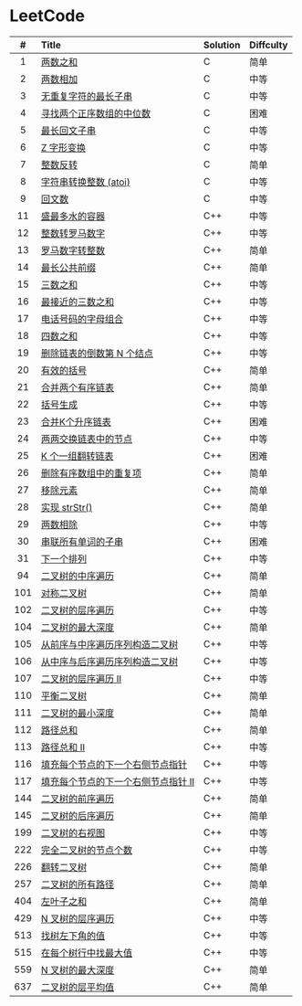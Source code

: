 # LeetCode

|  #   | Title                                                        | Solution | Diffculty |
| :--: | :----------------------------------------------------------- | :------- | :-------- |
|  1   | [两数之和](https://leetcode-cn.com/problems/two-sum/)        | C        | 简单      |
|  2   | [两数相加](https://leetcode-cn.com/problems/add-two-numbers/) | C        | 中等      |
|  3   | [无重复字符的最长子串](https://leetcode-cn.com/problems/longest-substring-without-repeating-characters/) | C        | 中等      |
|  4   | [寻找两个正序数组的中位数](https://leetcode-cn.com/problems/median-of-two-sorted-arrays/) | C        | 困难      |
|  5   | [最长回文子串](https://leetcode-cn.com/problems/longest-palindromic-substring/) | C        | 中等      |
|  6   | [Z 字形变换](https://leetcode-cn.com/problems/zigzag-conversion/) | C        | 中等      |
|  7   | [整数反转](https://leetcode-cn.com/problems/reverse-integer/) | C        | 简单      |
|  8   | [字符串转换整数 (atoi)](https://leetcode-cn.com/problems/string-to-integer-atoi/) | C        | 中等      |
|  9   | [回文数](https://leetcode-cn.com/problems/palindrome-number/) | C        | 中等      |
|  11  | [盛最多水的容器](https://leetcode-cn.com/problems/container-with-most-water/) | C++      | 中等      |
|  12  | [整数转罗马数字](https://leetcode-cn.com/problems/integer-to-roman/) | C++      | 中等      |
|  13  | [罗马数字转整数](https://leetcode-cn.com/problems/roman-to-integer/) | C++      | 简单      |
|  14  | [最长公共前缀](https://leetcode-cn.com/problems/longest-common-prefix/) | C++      | 简单      |
|  15  | [三数之和](https://leetcode-cn.com/problems/3sum/)           | C++      | 中等      |
|  16  | [最接近的三数之和](https://leetcode-cn.com/problems/3sum-closest/) | C++      | 中等      |
|  17  | [电话号码的字母组合](https://leetcode-cn.com/problems/letter-combinations-of-a-phone-number/) | C++      | 中等      |
|  18  | [四数之和](https://leetcode-cn.com/problems/4sum/)           | C++      | 中等      |
|  19  | [删除链表的倒数第 N 个结点](https://leetcode-cn.com/problems/remove-nth-node-from-end-of-list/) | C++      | 中等      |
|  20  | [有效的括号](https://leetcode-cn.com/problems/valid-parentheses/) | C++      | 简单      |
|  21  | [合并两个有序链表](https://leetcode-cn.com/problems/merge-two-sorted-lists/) | C++      | 简单      |
|  22  | [括号生成](https://leetcode-cn.com/problems/generate-parentheses/) | C++      | 中等      |
|  23  | [合并K个升序链表](https://leetcode-cn.com/problems/merge-k-sorted-lists/) | C++      | 困难      |
|  24  | [两两交换链表中的节点](https://leetcode-cn.com/problems/swap-nodes-in-pairs/) | C++      | 中等      |
|  25  | [K 个一组翻转链表](https://leetcode-cn.com/problems/reverse-nodes-in-k-group/) | C++      | 困难      |
|  26  | [删除有序数组中的重复项](https://leetcode-cn.com/problems/remove-duplicates-from-sorted-array/) | C++      | 简单      |
|  27  | [移除元素](https://leetcode-cn.com/problems/remove-element/) | C++      | 简单      |
|  28  | [ 实现 strStr()](https://leetcode-cn.com/problems/implement-strstr/) | C++      | 简单      |
|  29  | [两数相除](https://leetcode-cn.com/problems/divide-two-integers/) | C++      | 中等      |
|  30  | [串联所有单词的子串](https://leetcode-cn.com/problems/substring-with-concatenation-of-all-words/) | C++      | 困难      |
|  31  | [下一个排列](https://leetcode-cn.com/problems/next-permutation/) | C++      | 中等      |
|  94  | [二叉树的中序遍历](https://leetcode-cn.com/problems/binary-tree-inorder-traversal/) | C++      | 简单      |
| 101  | [对称二叉树](https://leetcode-cn.com/problems/symmetric-tree/) | C++      | 简单      |
| 102  | [二叉树的层序遍历](https://leetcode-cn.com/problems/binary-tree-level-order-traversal/) | C++      | 中等      |
| 104  | [二叉树的最大深度](https://leetcode-cn.com/problems/maximum-depth-of-binary-tree/) | C++      | 简单      |
| 105  | [从前序与中序遍历序列构造二叉树](https://leetcode-cn.com/problems/construct-binary-tree-from-preorder-and-inorder-traversal/) | C++      | 中等      |
| 106  | [从中序与后序遍历序列构造二叉树](https://leetcode-cn.com/problems/construct-binary-tree-from-inorder-and-postorder-traversal/) | C++      | 中等      |
| 107  | [二叉树的层序遍历 II](https://leetcode-cn.com/problems/binary-tree-level-order-traversal-ii/) | C++      | 中等      |
| 110  | [平衡二叉树](https://leetcode-cn.com/problems/balanced-binary-tree/) | C++      | 简单      |
| 111  | [二叉树的最小深度](https://leetcode-cn.com/problems/minimum-depth-of-binary-tree/) | C++      | 简单      |
| 112  | [路径总和](https://leetcode-cn.com/problems/path-sum/)       | C++      | 简单      |
| 113  | [路径总和 II](https://leetcode-cn.com/problems/path-sum-ii/) | C++      | 中等      |
| 116  | [填充每个节点的下一个右侧节点指针](https://leetcode-cn.com/problems/populating-next-right-pointers-in-each-node/) | C++      | 中等      |
| 117  | [填充每个节点的下一个右侧节点指针 II](https://leetcode-cn.com/problems/populating-next-right-pointers-in-each-node-ii/) | C++      | 中等      |
| 144  | [二叉树的前序遍历](https://leetcode-cn.com/problems/binary-tree-preorder-traversal/) | C++      | 简单      |
| 145  | [二叉树的后序遍历](https://leetcode-cn.com/problems/binary-tree-postorder-traversal/) | C++      | 简单      |
| 199  | [二叉树的右视图](https://leetcode-cn.com/problems/binary-tree-right-side-view/) | C++      | 中等      |
| 222  | [完全二叉树的节点个数](https://leetcode-cn.com/problems/count-complete-tree-nodes/) | C++      | 中等      |
| 226  | [翻转二叉树](https://leetcode-cn.com/problems/invert-binary-tree/) | C++      | 简单      |
| 257  | [二叉树的所有路径](https://leetcode-cn.com/problems/binary-tree-paths/) | C++      | 简单      |
| 404  | [左叶子之和](https://leetcode-cn.com/problems/sum-of-left-leaves/) | C++      | 简单      |
| 429  | [N 叉树的层序遍历](https://leetcode-cn.com/problems/n-ary-tree-level-order-traversal/) | C++      | 中等      |
| 513  | [找树左下角的值](https://leetcode-cn.com/problems/find-bottom-left-tree-value/) | C++      | 中等      |
| 515  | [在每个树行中找最大值](https://leetcode-cn.com/problems/find-largest-value-in-each-tree-row/) | C++      | 中等      |
| 559  | [N 叉树的最大深度](https://leetcode-cn.com/problems/maximum-depth-of-n-ary-tree/) | C++      | 简单      |
| 637  | [二叉树的层平均值](https://leetcode-cn.com/problems/average-of-levels-in-binary-tree/) | C++      | 简单      |

